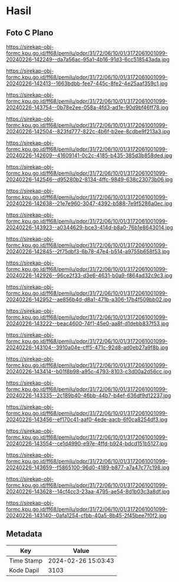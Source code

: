 # Hasil

## Foto C Plano

https://sirekap-obj-formc.kpu.go.id/ff68/pemilu/pdpr/31/72/06/10/01/3172061001099-20240226-142249--da7a56ac-95a1-4b16-91d3-6cc518543ada.jpg

https://sirekap-obj-formc.kpu.go.id/ff68/pemilu/pdpr/31/72/06/10/01/3172061001099-20240226-142413--1663bdbb-fee7-445c-8fe2-4e25aaf359c1.jpg

https://sirekap-obj-formc.kpu.go.id/ff68/pemilu/pdpr/31/72/06/10/01/3172061001099-20240226-143754--0b78e2ee-058a-4fd3-ad1e-90d9bf46ff78.jpg

https://sirekap-obj-formc.kpu.go.id/ff68/pemilu/pdpr/31/72/06/10/01/3172061001099-20240226-142504--823fd777-822c-4b6f-b2ee-8cdbe9f213a3.jpg

https://sirekap-obj-formc.kpu.go.id/ff68/pemilu/pdpr/31/72/06/10/01/3172061001099-20240226-142609--41609141-0c2c-4185-b435-385d3b858ded.jpg

https://sirekap-obj-formc.kpu.go.id/ff68/pemilu/pdpr/31/72/06/10/01/3172061001099-20240226-142546--d95280b2-8134-4ffc-9849-638c23073b06.jpg

https://sirekap-obj-formc.kpu.go.id/ff68/pemilu/pdpr/31/72/06/10/01/3172061001099-20240226-142638--21e7e960-3047-4392-b588-7e9f5286a0ec.jpg

https://sirekap-obj-formc.kpu.go.id/ff68/pemilu/pdpr/31/72/06/10/01/3172061001099-20240226-143923--a0344629-bce3-414d-b8a0-76b1e8643014.jpg

https://sirekap-obj-formc.kpu.go.id/ff68/pemilu/pdpr/31/72/06/10/01/3172061001099-20240226-142845--2f75dbf3-6b78-47e4-b514-a9755b658f53.jpg

https://sirekap-obj-formc.kpu.go.id/ff68/pemilu/pdpr/31/72/06/10/01/3172061001099-20240226-142926--96ce2f33-d3e6-4631-b0a9-f864ad32c9c3.jpg

https://sirekap-obj-formc.kpu.go.id/ff68/pemilu/pdpr/31/72/06/10/01/3172061001099-20240226-142952--ae856b4d-d8a1-471b-a306-17b4f509bb02.jpg

https://sirekap-obj-formc.kpu.go.id/ff68/pemilu/pdpr/31/72/06/10/01/3172061001099-20240226-143222--beac4600-74f1-45e0-aa8f-d1debb837f53.jpg

https://sirekap-obj-formc.kpu.go.id/ff68/pemilu/pdpr/31/72/06/10/01/3172061001099-20240226-143104--3910a04e-cff5-471c-92d8-ad0eb27a9f8b.jpg

https://sirekap-obj-formc.kpu.go.id/ff68/pemilu/pdpr/31/72/06/10/01/3172061001099-20240226-143414--b01f8b98-a95c-4793-8103-c3d00a2d56cc.jpg

https://sirekap-obj-formc.kpu.go.id/ff68/pemilu/pdpr/31/72/06/10/01/3172061001099-20240226-143335--2c189b40-46bb-44b7-b4ef-636df9d12237.jpg

https://sirekap-obj-formc.kpu.go.id/ff68/pemilu/pdpr/31/72/06/10/01/3172061001099-20240226-143456--ef170c41-aaf0-4ede-aacb-6f0ca8254df3.jpg

https://sirekap-obj-formc.kpu.go.id/ff68/pemilu/pdpr/31/72/06/10/01/3172061001099-20240226-143554--ce1d4990-e97e-4ffd-b924-bdcd151b5127.jpg

https://sirekap-obj-formc.kpu.go.id/ff68/pemilu/pdpr/31/72/06/10/01/3172061001099-20240226-143659--f5865100-96d0-4189-b877-a7a47c77c198.jpg

https://sirekap-obj-formc.kpu.go.id/ff68/pemilu/pdpr/31/72/06/10/01/3172061001099-20240226-143628--14cf4cc3-23aa-4795-ae54-8d1b03c3a8df.jpg

https://sirekap-obj-formc.kpu.go.id/ff68/pemilu/pdpr/31/72/06/10/01/3172061001099-20240226-143140--0afa1254-cfbb-40a5-8b45-2f45bee7f0f2.jpg


## Metadata

| Key        | Value               |
| ---------- | ------------------- |
| Time Stamp | 2024-02-26 15:03:43 |
| Kode Dapil | 3103                |



